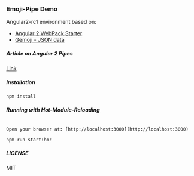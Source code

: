 ### Emoji-Pipe Demo

Angular2-rc1 environment based on:

* [Angular 2 WebPack Starter](https://github.com/AngularClass/angular2-webpack-starter)
* [Gemoji - JSON data](https://github.com/github/gemoji)

##### Article on Angular 2 Pipes

[Link](http://blog.brakmic.com/introduction-to-angular-2-part-3/)

##### Installation

```
npm install
```

##### Running with Hot-Module-Reloading

```

Open your browser at: [http://localhost:3000](http://localhost:3000)

npm run start:hmr
```

##### LICENSE

MIT